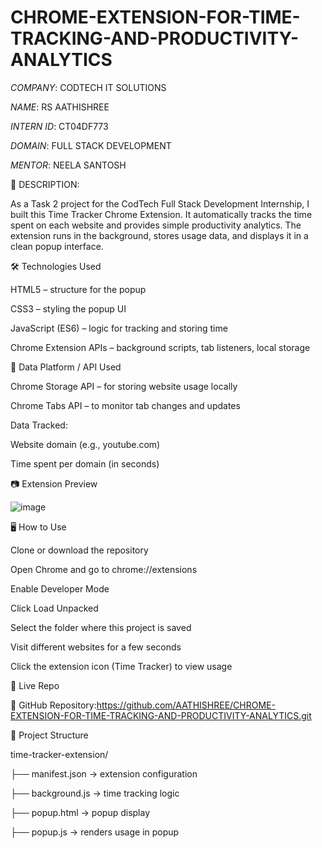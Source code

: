 # CHROME-EXTENSION-FOR-TIME-TRACKING-AND-PRODUCTIVITY-ANALYTICS

*COMPANY*: CODTECH IT SOLUTIONS

*NAME*: RS AATHISHREE

*INTERN ID*: CT04DF773

*DOMAIN*: FULL STACK DEVELOPMENT

*MENTOR*: NEELA SANTOSH

📌 DESCRIPTION:

As a Task 2 project for the CodTech Full Stack Development Internship, I built this Time Tracker Chrome Extension. It automatically tracks the time spent on each website and provides simple productivity analytics. The extension runs in the background, stores usage data, and displays it in a clean popup interface.

🛠️ Technologies Used

HTML5 – structure for the popup

CSS3 – styling the popup UI

JavaScript (ES6) – logic for tracking and storing time

Chrome Extension APIs – background scripts, tab listeners, local storage

🔗 Data Platform / API Used

Chrome Storage API – for storing website usage locally

Chrome Tabs API – to monitor tab changes and updates

Data Tracked:

Website domain (e.g., youtube.com)

Time spent per domain (in seconds)

📷 Extension Preview

![image](https://github.com/user-attachments/assets/bba63c30-a04e-4ff4-9b0b-e6edb3a7f309)

🖥️ How to Use

Clone or download the repository

Open Chrome and go to chrome://extensions

Enable Developer Mode

Click Load Unpacked

Select the folder where this project is saved

Visit different websites for a few seconds

Click the extension icon (Time Tracker) to view usage

🚀 Live Repo

🔗 GitHub Repository:https://github.com/AATHISHREE/CHROME-EXTENSION-FOR-TIME-TRACKING-AND-PRODUCTIVITY-ANALYTICS.git

📁 Project Structure

time-tracker-extension/

├── manifest.json        → extension configuration

├── background.js        → time tracking logic

├── popup.html           → popup display

├── popup.js             → renders usage in popup
